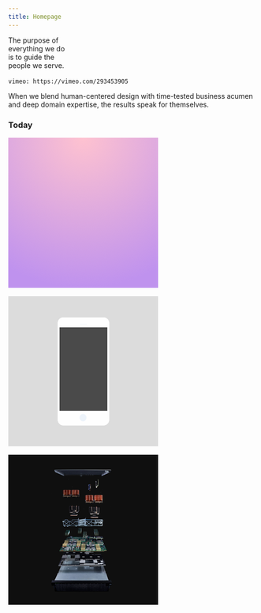 ```yaml
---
title: Homepage
---
```


<title-block>
The purpose of<br>
everything we do<br>
<span>is to guide the<br>
people we serve.</span>
</title-block>

<grid background="black-white">
<column lg="16">

`vimeo: https://vimeo.com/293453905`

</column>
</grid>

<grid background="gray-10">
<column lg="8">

<p size="xl">When we blend human-centered design
with time-tested business acumen and deep domain expertise, the results speak for themselves.</p>

<icon icon="ArrowDown32"></icon>

</column>
</grid>

<grid background="gray-10">
<column lg="4">

### Today
<!-- -->
</column>
<column lg="4" md="4">

  <tile
    tile_optional="Security"
    tile_name="Threats are at an all time low">
    <img src="images/Image_1.png" alt="A laptop showing security analytics" class="img--sm"/>
  </tile>

</column>
<column lg="4" md="4">

  <tile
    tile_optional="Brand"
    tile_name="Our typeface Plex is going global">
    <img src="images/Image_2.png" alt="Various letters and characters in the Plex typeface" class="img--sm"/>
  </tile>

</column>
<column lg="4" md="4">

  <tile
    tile_optional="Quantum"
    tile_name="Everything we know is about to change">
    <img src="images/Image_3.png" alt="Various letters and characters in the Plex typeface" class="img--sm"/>
  </tile>

</column>
</grid>
